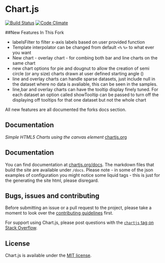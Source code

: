 # Chart.js 

[![Build Status](https://travis-ci.org/nnnick/Chart.js.svg?branch=master)](https://travis-ci.org/nnnick/Chart.js) [![Code Climate](https://codeclimate.com/github/nnnick/Chart.js/badges/gpa.svg)](https://codeclimate.com/github/nnnick/Chart.js)


##New Features In This Fork
 - labelsFilter to filter x-axis labels based on user provided function
 - Template interpolator can be changed from default `<%` `%>` to what ever you want
 - New chart - overlay chart - for combing both bar and line charts on the same chart
 - new chart options for pie and dougnut to allow the creation of semi circle (or any size) charts drawn at user defined starting angle ()
 - line and overlay charts can handle sparse datasets, just include null in the dataset where no data is avaliable, this can be seen in the samples.
 - line,bar and overlay charts can have the tooltip display finely tuned. For each dataset an option called showTooltip can be passed to turn off the displaying off tooltips for that one dataset but not the whole chart
 

All new features are all documented the forks docs section.
## Documentation


*Simple HTML5 Charts using the canvas element* [chartjs.org](http://www.chartjs.org)

## Documentation

You can find documentation at [chartjs.org/docs](http://www.chartjs.org/docs/). The markdown files that build the site are available under `/docs`. Please note - in some of the json examples of configuration you might notice some liquid tags - this is just for the generating the site html, please disregard.

## Bugs, issues and contributing

Before submitting an issue or a pull request to the project, please take a moment to look over the [contributing guidelines](https://github.com/nnnick/Chart.js/blob/master/CONTRIBUTING.md) first.

For support using Chart.js, please post questions with the [`chartjs` tag on Stack Overflow](http://stackoverflow.com/questions/tagged/chartjs).

## License


Chart.js is available under the [MIT license](http://opensource.org/licenses/MIT).

